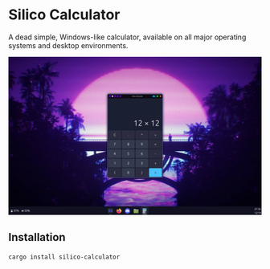 Silico Calculator
=================

A dead simple, Windows-like calculator, available on all major operating systems and desktop environments.

![demo](./docs/demo.png)

## Installation

```bash
cargo install silico-calculator
```
